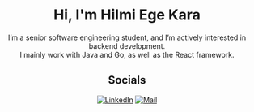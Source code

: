 <div align="center">

# Hi, I'm Hilmi Ege Kara

I’m a senior software engineering student, and I’m actively interested in backend development.  
I mainly work with Java and Go, as well as the React framework.

## Socials

[![LinkedIn](https://github.com/user-attachments/assets/6318c102-0814-4d98-bd90-9c1b8bf76916)](https://www.linkedin.com/in/hilmi-ege-kara-57340a255/)
[![Mail](https://github.com/user-attachments/assets/a0fe43c4-2cb7-4733-8be4-5abb4519d428)](mailto:hegekara48@gmail.com)

</div>
